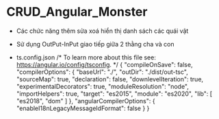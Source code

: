 # CRUD_Angular_Monster
- Các chức năng thêm sửa xoá hiển thị danh sách các quái vật
- Sử dụng OutPut-InPut giao tiếp giữa 2 thằng cha và con

- ts.config.json
/* To learn more about this file see: https://angular.io/config/tsconfig. */
{
  "compileOnSave": false,
  "compilerOptions": {
    "baseUrl": "./",
    "outDir": "./dist/out-tsc",
    "sourceMap": true,
    "declaration": false,
    "downlevelIteration": true,
    "experimentalDecorators": true,
    "moduleResolution": "node",
    "importHelpers": true,
    "target": "es2015",
    "module": "es2020",
    "lib": [
      "es2018",
      "dom"
    ]
  },
  "angularCompilerOptions": {
    "enableI18nLegacyMessageIdFormat": false
  }
}